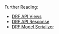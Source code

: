 Further Reading:  
- [DRF API Views](https://www.django-rest-framework.org/api-guide/views/)
- [DRF API Response](https://www.django-rest-framework.org/api-guide/responses/#creating-responses)
- [DRF Model Serializer](https://www.django-rest-framework.org/api-guide/serializers/#modelserializer)
